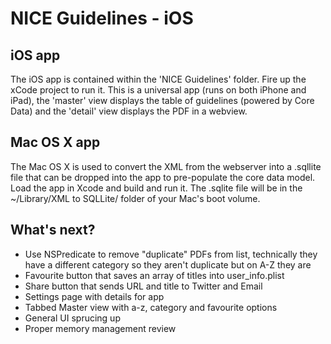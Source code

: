 NICE Guidelines - iOS
=====================

iOS app
-------
The iOS app is contained within the 'NICE Guidelines' folder. Fire up the xCode project to run it. This is a universal app (runs on both iPhone and iPad), the 'master' view displays the table of guidelines (powered by Core Data) and the 'detail' view displays the PDF in a webview.

Mac OS X app
------------
The Mac OS X is used to convert the XML from the webserver into a .sqllite file that can be dropped into the app to pre-populate the core data model. Load the app in Xcode and build and run it. The .sqlite file will be in the ~/Library/XML to SQLLite/ folder of your Mac's boot volume.

What's next?
------------

- Use NSPredicate to remove "duplicate" PDFs from list, technically they have a different category so they aren't duplicate but on A-Z they are
- Favourite button that saves an array of titles into user_info.plist
- Share button that sends URL and title to Twitter and Email
- Settings page with details for app
- Tabbed Master view with a-z, category and favourite options
- General UI sprucing up
- Proper memory management review